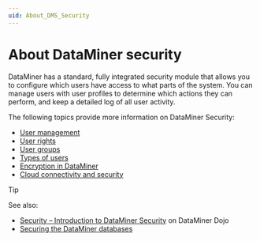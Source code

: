 ```yaml
---
uid: About_DMS_Security
---
```


# About DataMiner security

DataMiner has a standard, fully integrated security module that allows you to configure which users have access to what parts of the system. You can manage users with user profiles to determine which actions they can perform, and keep a detailed log of all user activity.

The following topics provide more information on DataMiner Security:

- [User management](xref:User_management)
- [User rights](xref:User_rights)
- [User groups](xref:User_groups)
- [Types of users](xref:Types_of_users)
- [Encryption in DataMiner](xref:Encryption_in_DataMiner)
- [Cloud connectivity and security](xref:Cloud_connectivity_and_security)

> [!TIP]
> See also:
>
> - [Security – Introduction to DataMiner Security](https://community.dataminer.services/video/security-introduction-to-dataminer-security/) on DataMiner Dojo
> - [Securing the DataMiner databases](xref:Database_security)

